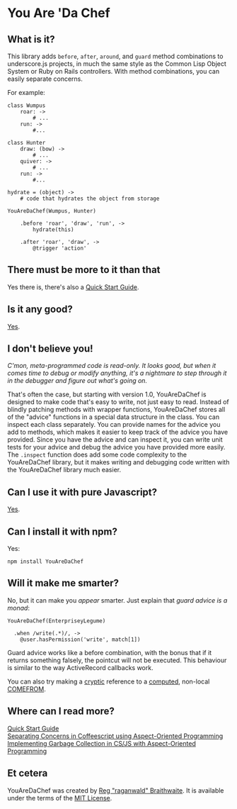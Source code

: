 You Are 'Da Chef
===

What is it?
---

This library adds `before`, `after`, `around`, and `guard` method combinations to underscore.js projects, in much the same style as the Common Lisp Object System or Ruby on Rails controllers. With method combinations, you can easily separate concerns.

For example:

    class Wumpus
        roar: ->
            # ...
        run: ->
            #...

    class Hunter
        draw: (bow) ->
            # ...
        quiver: ->
            # ...
        run: ->
            #...

    hydrate = (object) ->
        # code that hydrates the object from storage

    YouAreDaChef(Wumpus, Hunter)
    
        .before 'roar', 'draw', 'run', ->
            hydrate(this)
            
        .after 'roar', 'draw', ->
            @trigger 'action'
    
There must be more to it than that
---

Yes there is, there's also a [Quick Start Guide][qsg].

[qsg]: https://github.com/raganwald/YouAreDaChef/blob/master/docs/quick.md


Is it any good?
---

[Yes][y].

[y]: http://news.ycombinator.com/item?id=3067434

I don't believe you!
---

*C'mon, meta-programmed code is read-only. It looks good, but when it comes time to debug or modify anything, it's a nightmare to step through it in the debugger and figure out what's going on.*

That's often the case, but starting with version 1.0, YouAreDaChef is designed to make code that's easy to write, not just easy to read. Instead of blindly patching methods with wrapper functions, YouAreDaChef stores all of the "advice" functions in a special data structure in the class. You can inspect each class separately. You can provide names for the advice you add to methods, which makes it easier to keep track of the advice you have provided. Since you have the advice and can inspect it, you can write unit tests for your advice and debug the advice you have provided more easily. The `.inspect` function does add some code complexity to the YouAreDaChef library, but it makes writing and debugging code written with the YouAreDaChef library much easier.

Can I use it with pure Javascript?
---

[Yes][js].

Can I install it with npm?
---

Yes:

    npm install YouAreDaChef

Will it make me smarter?
---

No, but it can make you *appear* smarter. Just explain that *guard advice is a monad*:
    
    YouAreDaChef(EnterpriseyLegume)
    
      .when /write(.*)/, ->
        @user.hasPermission('write', match[1])

Guard advice works like a before combination, with the bonus that if it returns something falsely, the pointcut will not be executed. This behaviour is similar to the way ActiveRecord callbacks work.

You can also try making a [cryptic][cry] reference to a [computed][comp], non-local [COMEFROM][cf]. 

[cf]: http://en.wikipedia.org/wiki/COMEFROM
[cry]: http://www.reddit.com/r/programming/comments/m4r4t/aspectoriented_programming_in_coffeescript_with_a/c2yfx6w
[comp]: http://en.wikipedia.org/wiki/Goto#Computed_GOTO

Where can I read more?
---

[Quick Start Guide][qsg]  
[Separating Concerns in Coffeescript using Aspect-Oriented Programming][blog]  
[Implementing Garbage Collection in CS/JS with Aspect-Oriented Programming][gc]

[js]: https://github.com/raganwald/YouAreDaChef/blob/master/lib/YouAreDaChef.js
[gc]: https://github.com/raganwald/homoiconic/blob/master/2012/03/garbage_collection_in_coffeescript.md#readme
[blog]: https://github.com/raganwald/homoiconic/blob/master/2011/11/YouAreDaChef.md#readme

Et cetera
---

YouAreDaChef was created by [Reg "raganwald" Braithwaite][raganwald]. It is available under the terms of the [MIT License][lic].

[raganwald]: http://braythwayt.com
[lic]: https://github.com/raganwald/YouAreDaChef/blob/master/license.md